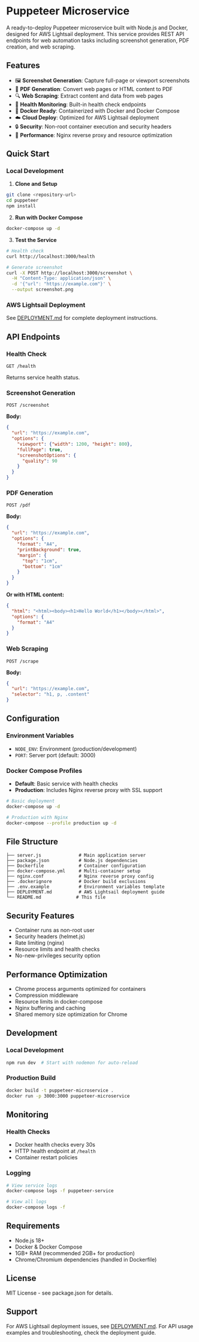 # Puppeteer Microservice

A ready-to-deploy Puppeteer microservice built with Node.js and Docker, designed for AWS Lightsail deployment. This service provides REST API endpoints for web automation tasks including screenshot generation, PDF creation, and web scraping.

## Features

- 🖼️ **Screenshot Generation**: Capture full-page or viewport screenshots
- 📄 **PDF Generation**: Convert web pages or HTML content to PDF
- 🔍 **Web Scraping**: Extract content and data from web pages
- 🏥 **Health Monitoring**: Built-in health check endpoints
- 🐳 **Docker Ready**: Containerized with Docker and Docker Compose
- ☁️ **Cloud Deploy**: Optimized for AWS Lightsail deployment
- 🔒 **Security**: Non-root container execution and security headers
- 🚀 **Performance**: Nginx reverse proxy and resource optimization

## Quick Start

### Local Development

1. **Clone and Setup**
```bash
git clone <repository-url>
cd puppeteer
npm install
```

2. **Run with Docker Compose**
```bash
docker-compose up -d
```

3. **Test the Service**
```bash
# Health check
curl http://localhost:3000/health

# Generate screenshot
curl -X POST http://localhost:3000/screenshot \
  -H "Content-Type: application/json" \
  -d '{"url": "https://example.com"}' \
  --output screenshot.png
```

### AWS Lightsail Deployment

See [DEPLOYMENT.md](./DEPLOYMENT.md) for complete deployment instructions.

## API Endpoints

### Health Check
```
GET /health
```
Returns service health status.

### Screenshot Generation
```
POST /screenshot
```
**Body:**
```json
{
  "url": "https://example.com",
  "options": {
    "viewport": {"width": 1200, "height": 800},
    "fullPage": true,
    "screenshotOptions": {
      "quality": 90
    }
  }
}
```

### PDF Generation
```
POST /pdf
```
**Body:**
```json
{
  "url": "https://example.com",
  "options": {
    "format": "A4",
    "printBackground": true,
    "margin": {
      "top": "1cm",
      "bottom": "1cm"
    }
  }
}
```

**Or with HTML content:**
```json
{
  "html": "<html><body><h1>Hello World</h1></body></html>",
  "options": {
    "format": "A4"
  }
}
```

### Web Scraping
```
POST /scrape
```
**Body:**
```json
{
  "url": "https://example.com",
  "selector": "h1, p, .content"
}
```

## Configuration

### Environment Variables

- `NODE_ENV`: Environment (production/development)
- `PORT`: Server port (default: 3000)

### Docker Compose Profiles

- **Default**: Basic service with health checks
- **Production**: Includes Nginx reverse proxy with SSL support

```bash
# Basic deployment
docker-compose up -d

# Production with Nginx
docker-compose --profile production up -d
```

## File Structure

```
├── server.js              # Main application server
├── package.json           # Node.js dependencies
├── Dockerfile             # Container configuration
├── docker-compose.yml     # Multi-container setup
├── nginx.conf             # Nginx reverse proxy config
├── .dockerignore          # Docker build exclusions
├── .env.example           # Environment variables template
├── DEPLOYMENT.md          # AWS Lightsail deployment guide
└── README.md             # This file
```

## Security Features

- Container runs as non-root user
- Security headers (helmet.js)
- Rate limiting (nginx)
- Resource limits and health checks
- No-new-privileges security option

## Performance Optimization

- Chrome process arguments optimized for containers
- Compression middleware
- Resource limits in docker-compose
- Nginx buffering and caching
- Shared memory size optimization for Chrome

## Development

### Local Development
```bash
npm run dev  # Start with nodemon for auto-reload
```

### Production Build
```bash
docker build -t puppeteer-microservice .
docker run -p 3000:3000 puppeteer-microservice
```

## Monitoring

### Health Checks
- Docker health checks every 30s
- HTTP health endpoint at `/health`
- Container restart policies

### Logging
```bash
# View service logs
docker-compose logs -f puppeteer-service

# View all logs
docker-compose logs -f
```

## Requirements

- Node.js 18+
- Docker & Docker Compose
- 1GB+ RAM (recommended 2GB+ for production)
- Chrome/Chromium dependencies (handled in Dockerfile)

## License

MIT License - see package.json for details.

## Support

For AWS Lightsail deployment issues, see [DEPLOYMENT.md](./DEPLOYMENT.md).
For API usage examples and troubleshooting, check the deployment guide.